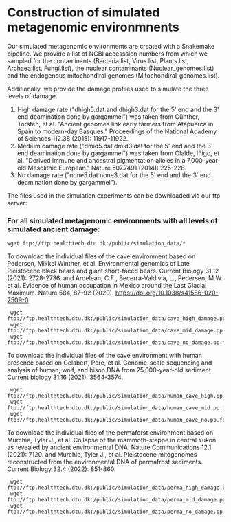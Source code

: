 # Construction of simulated metagenomic environmnents

Our simulated metagenomic environments are created with a Snakemake pipeline. 
We provide a list of NCBI accesssion numbers from which we sampled for the contaminants (Bacteria.list, Virus.list, Plants.list, Archaea.list, Fungi.list), the nuclear contaminants (Nuclear_genomes.list) and the endogenous mitochondiral genomes (Mitochondiral_genomes.list). 

Additionally, we provide the damage profiles used to simulate the three levels of damage.
1. High damage rate ("dhigh5.dat and dhigh3.dat for the 5' end and the 3' end deamination done by gargammel") was taken from Günther, Torsten, et al. "Ancient genomes link early farmers from Atapuerca in Spain to modern-day Basques." Proceedings of the National Academy of Sciences 112.38 (2015): 11917-11922.
2. Medium damage rate ("dmid5.dat dmid3.dat for the 5' end and the 3' end deamination done by gargammel") was taken from Olalde, Iñigo, et al. "Derived immune and ancestral pigmentation alleles in a 7,000-year-old Mesolithic European." Nature 507.7491 (2014): 225-228.
3. No damage rate ("none5.dat none3.dat for the 5' end and the 3' end deamination done by gargammel"). 

The files used in the simulation experiments can be downloaded via our ftp server:

### For all simulated metagenomic environments with all levels of simulated ancient damage: 
```
wget ftp://ftp.healthtech.dtu.dk:/public/simulation_data/*
```

To download the individual files of the cave environment based on Pedersen, Mikkel Winther, et al. Environmental genomics of Late Pleistocene black bears and giant short-faced bears. Current Biology 31.12 (2021): 2728-2736. and Ardelean, C.F., Becerra-Valdivia, L., Pedersen, M.W. et al. Evidence of human occupation in Mexico around the Last Glacial Maximum. Nature 584, 87–92 (2020). https://doi.org/10.1038/s41586-020-2509-0 
```
 wget ftp://ftp.healthtech.dtu.dk:/public/simulation_data/cave_high_damage.pp.fq.gz
 wget ftp://ftp.healthtech.dtu.dk:/public/simulation_data/cave_mid_damage.pp.fq.gz
 wget ftp://ftp.healthtech.dtu.dk:/public/simulation_data/cave_no_damage.pp.fq.gz
```

To download the individual files of the cave environment with human presence based on Gelabert, Pere, et al. Genome-scale sequencing and analysis of human, wolf, and bison DNA from 25,000-year-old sediment. Current biology 31.16 (2021): 3564-3574.
```
 wget ftp://ftp.healthtech.dtu.dk:/public/simulation_data/human_cave_high.pp.fq.gz
 wget ftp://ftp.healthtech.dtu.dk:/public/simulation_data/human_cave_mid.pp.fq.gz
 wget ftp://ftp.healthtech.dtu.dk:/public/simulation_data/human_cave_no.pp.fq.gz
```

To download the individual files of the permaforst environment based on Murchie, Tyler J., et al. Collapse of the mammoth-steppe in central Yukon as revealed by ancient environmental DNA. Nature Communications 12.1 (2021): 7120. and Murchie, Tyler J., et al. Pleistocene mitogenomes reconstructed from the environmental DNA of permafrost sediments. Current Biology 32.4 (2022): 851-860.
```
 wget ftp://ftp.healthtech.dtu.dk:/public/simulation_data/perma_high_damage.pp.fq.gz
 wget ftp://ftp.healthtech.dtu.dk:/public/simulation_data/perma_mid_damage.pp.fq.gz
 wget ftp://ftp.healthtech.dtu.dk:/public/simulation_data/perma_no_damage.pp.fq.gz
```
